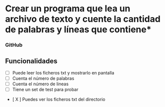 # Crear un programa que lea un archivo de texto y cuente la cantidad de palabras y líneas que contiene*

### GitHub

## Funcionalidades

- [ ]  Puede leer los ficheros txt y mostrarlo en pantalla
- [ ]  Cuenta el número de palabras
- [ ]  Cuenta el número de lineas
- [ ]  Tiene un set de test para probar
- [ X ]  Puedes ver los ficheros txt del directorio
